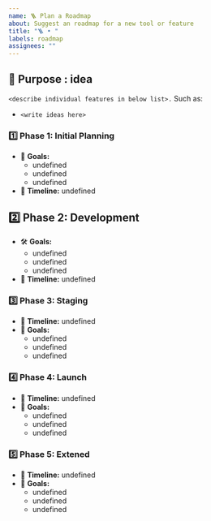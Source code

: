 ```yaml
---
name: 🪜 Plan a Roadmap
about: Suggest an roadmap for a new tool or feature
title: "🪜 • "
labels: roadmap
assignees: ""
---
```


## 🚀 Purpose : **idea**

`<describe individual features in below list>.` Such as:

- `<write ideas here>`

### 1️⃣ **Phase 1: Initial Planning**

- 🎯 **Goals:**
  - undefined
  - undefined
  - undefined
- 📅 **Timeline:** undefined

## 2️⃣ **Phase 2: Development**

- 🛠️ **Goals:**
  - undefined
  - undefined
  - undefined
- 📅 **Timeline:** undefined

### 3️⃣ **Phase 3: Staging**

- 📅 **Timeline:** undefined
- 🧪 **Goals:**
  - undefined
  - undefined
  - undefined

### 4️⃣ **Phase 4: Launch**

- 📅 **Timeline:** undefined
- 🚀 **Goals:**
  - undefined
  - undefined
  - undefined

### 5️⃣ **Phase 5: Extened**

- 📅 **Timeline:** undefined
- 🔄 **Goals:**
  - undefined
  - undefined
  - undefined
